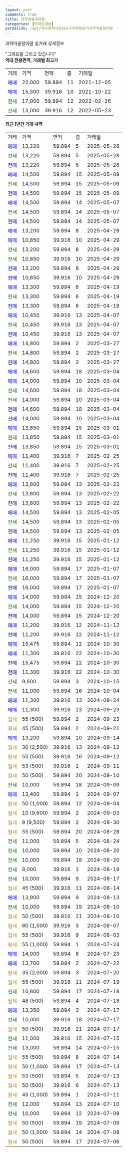 ```yaml
---
layout: post
comments: true
title: 과학마을청아람
categories: [아파트정보]
permalink: /apt/대구광역시달성군구지면응암리과학마을청아람
---
```


과학마을청아람 실거래 상세정보

<script type="text/javascript">
  google.charts.load('current', {'packages':['line', 'corechart']});
  google.charts.setOnLoadCallback(drawChart);

  function drawChart() {
    var data = new google.visualization.DataTable();
    data.addColumn('date', '거래일');
    data.addColumn('number', "매매");
    data.addColumn('number', "전세");
    data.addColumn('number', "전매");

    data.addRows([[new Date(Date.parse("2025-05-28")), 13220, null, null], [new Date(Date.parse("2025-05-28")), null, 13220, null], [new Date(Date.parse("2025-05-28")), null, null, 13220], [new Date(Date.parse("2025-05-09")), 14500, null, null], [new Date(Date.parse("2025-05-09")), null, 14500, null], [new Date(Date.parse("2025-05-09")), null, null, 14500], [new Date(Date.parse("2025-05-07")), 14500, null, null], [new Date(Date.parse("2025-05-07")), null, 14500, null], [new Date(Date.parse("2025-05-07")), null, null, 14500], [new Date(Date.parse("2025-04-29")), 13200, null, null], [new Date(Date.parse("2025-04-29")), 10850, null, null], [new Date(Date.parse("2025-04-29")), null, 13200, null], [new Date(Date.parse("2025-04-29")), null, 10850, null], [new Date(Date.parse("2025-04-29")), null, null, 13200], [new Date(Date.parse("2025-04-29")), null, null, 10850], [new Date(Date.parse("2025-04-19")), 13300, null, null], [new Date(Date.parse("2025-04-19")), null, 13300, null], [new Date(Date.parse("2025-04-19")), null, null, 13300], [new Date(Date.parse("2025-04-07")), 10450, null, null], [new Date(Date.parse("2025-04-07")), null, 10450, null], [new Date(Date.parse("2025-04-07")), null, null, 10450], [new Date(Date.parse("2025-03-27")), 14800, null, null], [new Date(Date.parse("2025-03-27")), null, 14800, null], [new Date(Date.parse("2025-03-27")), null, null, 14800], [new Date(Date.parse("2025-03-04")), 14600, null, null], [new Date(Date.parse("2025-03-04")), 14000, null, null], [new Date(Date.parse("2025-03-04")), null, 14600, null], [new Date(Date.parse("2025-03-04")), null, 14000, null], [new Date(Date.parse("2025-03-04")), null, null, 14600], [new Date(Date.parse("2025-03-04")), null, null, 14000], [new Date(Date.parse("2025-03-01")), 13850, null, null], [new Date(Date.parse("2025-03-01")), null, 13850, null], [new Date(Date.parse("2025-03-01")), null, null, 13850], [new Date(Date.parse("2025-02-25")), 11400, null, null], [new Date(Date.parse("2025-02-25")), null, 11400, null], [new Date(Date.parse("2025-02-25")), null, null, 11400], [new Date(Date.parse("2025-02-22")), 13800, null, null], [new Date(Date.parse("2025-02-22")), null, 13800, null], [new Date(Date.parse("2025-02-22")), null, null, 13800], [new Date(Date.parse("2025-02-05")), 14500, null, null], [new Date(Date.parse("2025-02-05")), null, 14500, null], [new Date(Date.parse("2025-02-05")), null, null, 14500], [new Date(Date.parse("2025-01-12")), 11250, null, null], [new Date(Date.parse("2025-01-12")), null, 11250, null], [new Date(Date.parse("2025-01-12")), null, null, 11250], [new Date(Date.parse("2025-01-07")), 16000, null, null], [new Date(Date.parse("2025-01-07")), null, 16000, null], [new Date(Date.parse("2025-01-07")), null, null, 16000], [new Date(Date.parse("2024-12-20")), 14000, null, null], [new Date(Date.parse("2024-12-20")), null, 14000, null], [new Date(Date.parse("2024-12-20")), null, null, 14000], [new Date(Date.parse("2024-11-12")), 11200, null, null], [new Date(Date.parse("2024-11-12")), null, null, 11200], [new Date(Date.parse("2024-10-30")), 15475, null, null], [new Date(Date.parse("2024-10-30")), 11300, null, null], [new Date(Date.parse("2024-10-30")), null, null, 15475], [new Date(Date.parse("2024-10-30")), null, null, 11300], [new Date(Date.parse("2024-10-15")), null, 9600, null], [new Date(Date.parse("2024-10-04")), null, 11000, null], [new Date(Date.parse("2024-09-24")), 11300, null, null], [new Date(Date.parse("2024-09-23")), 11300, null, null], [new Date(Date.parse("2024-09-23")), null, null, null], [new Date(Date.parse("2024-09-21")), null, null, null], [new Date(Date.parse("2024-09-14")), 13200, null, null], [new Date(Date.parse("2024-09-12")), null, null, null], [new Date(Date.parse("2024-09-12")), null, null, null], [new Date(Date.parse("2024-09-11")), null, null, null], [new Date(Date.parse("2024-09-10")), null, null, null], [new Date(Date.parse("2024-09-09")), null, 10000, null], [new Date(Date.parse("2024-09-07")), 13400, null, null], [new Date(Date.parse("2024-09-04")), null, null, null], [new Date(Date.parse("2024-09-03")), null, null, null], [new Date(Date.parse("2024-08-30")), null, null, null], [new Date(Date.parse("2024-08-28")), null, null, null], [new Date(Date.parse("2024-08-24")), null, 11000, null], [new Date(Date.parse("2024-08-20")), null, 10000, null], [new Date(Date.parse("2024-08-20")), null, 10000, null], [new Date(Date.parse("2024-08-19")), null, 9000, null], [new Date(Date.parse("2024-08-17")), null, 10000, null], [new Date(Date.parse("2024-08-14")), null, null, null], [new Date(Date.parse("2024-08-13")), 13900, null, null], [new Date(Date.parse("2024-08-10")), null, 10000, null], [new Date(Date.parse("2024-08-10")), null, null, null], [new Date(Date.parse("2024-08-07")), null, null, null], [new Date(Date.parse("2024-08-03")), null, null, null], [new Date(Date.parse("2024-07-24")), null, null, null], [new Date(Date.parse("2024-07-23")), 14000, null, null], [new Date(Date.parse("2024-07-22")), 13700, null, null], [new Date(Date.parse("2024-07-20")), null, null, null], [new Date(Date.parse("2024-07-19")), null, null, null], [new Date(Date.parse("2024-07-18")), null, 10800, null], [new Date(Date.parse("2024-07-18")), null, null, null], [new Date(Date.parse("2024-07-17")), 13350, null, null], [new Date(Date.parse("2024-07-17")), null, 10000, null], [new Date(Date.parse("2024-07-17")), null, null, null], [new Date(Date.parse("2024-07-15")), null, 11000, null], [new Date(Date.parse("2024-07-15")), null, 13000, null], [new Date(Date.parse("2024-07-14")), null, null, null], [new Date(Date.parse("2024-07-13")), null, null, null], [new Date(Date.parse("2024-07-13")), null, null, null], [new Date(Date.parse("2024-07-13")), null, null, null], [new Date(Date.parse("2024-07-11")), null, null, null], [new Date(Date.parse("2024-07-10")), null, 12000, null], [new Date(Date.parse("2024-07-09")), null, 10000, null], [new Date(Date.parse("2024-07-09")), null, null, null], [new Date(Date.parse("2024-07-08")), null, null, null], [new Date(Date.parse("2024-07-06")), null, null, null]]);

    var options = {
      hAxis: {
        format: 'yyyy/MM/dd'
      },    
      lineWidth: 0,
      pointsVisible: true,    
      title: '최근 1년간 유형별 실거래가 분포',
      legend: { position: 'bottom' }
    };

    var formatter = new google.visualization.NumberFormat({pattern:'###,###'} );
    formatter.format(data, 1);
    formatter.format(data, 2);
    
    setTimeout(function() {
        var chart = new google.visualization.LineChart(document.getElementById('columnchart_material'));
        chart.draw(data, (options));
        document.getElementById('loading').style.display = 'none';
    }, 200);
  }
</script>


<div id="loading" style="z-index:20; display: block; margin-left: 0px">"그래프를 그리고 있습니다"</div>
<div id="columnchart_material" style="width: 95%; margin-left: 0px; display: block"></div>
<!-- contents start -->
<b>역대 전용면적, 거래별 최고가</b>
<table class="sortable">
    <tr>
      <td>거래</td>
      <td>가격</td>
      <td>면적</td>
      <td>층</td>
      <td>거래일</td>
    </tr>
        <tr>
          <td><a style="color: blue">매매</a></td>
          <td>22,000</td>
          <td>59.894</td>
          <td>11</td>
          <td>2021-12-05</td>
        </tr>            <tr>
          <td><a style="color: blue">매매</a></td>
          <td>15,300</td>
          <td>39.916</td>
          <td>10</td>
          <td>2021-10-22</td>
        </tr>        
        <tr>
              <td><a style="color: darkgreen">전세</a></td>
              <td>17,000</td>
              <td>59.894</td>
              <td>12</td>
              <td>2022-02-26</td>
            </tr>            <tr>
              <td><a style="color: darkgreen">전세</a></td>
              <td>13,000</td>
              <td>39.916</td>
              <td>12</td>
              <td>2022-05-23</td>
            </tr>        
    
</table>

<b>최근 1년간 거래 내역</b>

<table class="sortable">
    <tr>
      <td>거래</td>
      <td>가격</td>
      <td>면적</td>
      <td>층</td>
      <td>거래일</td>
    </tr>
    <tr>
      <td><a style="color: blue">매매</a></td>
      <td>13,220</td>
      <td>59.894</td>
      <td>5</td>
      <td>2025-05-28</td>
    </tr>          <tr>
      <td><a style="color: darkgreen">전세</a></td>
      <td>13,220</td>
      <td>59.894</td>
      <td>5</td>
      <td>2025-05-28</td>
    </tr>          <tr>
      <td><a style="color: darkblue">전매</a></td>
      <td>13,220</td>
      <td>59.894</td>
      <td>5</td>
      <td>2025-05-28</td>
    </tr>          <tr>
      <td><a style="color: blue">매매</a></td>
      <td>14,500</td>
      <td>59.894</td>
      <td>15</td>
      <td>2025-05-09</td>
    </tr>          <tr>
      <td><a style="color: darkgreen">전세</a></td>
      <td>14,500</td>
      <td>59.894</td>
      <td>15</td>
      <td>2025-05-09</td>
    </tr>          <tr>
      <td><a style="color: darkblue">전매</a></td>
      <td>14,500</td>
      <td>59.894</td>
      <td>15</td>
      <td>2025-05-09</td>
    </tr>          <tr>
      <td><a style="color: blue">매매</a></td>
      <td>14,500</td>
      <td>59.894</td>
      <td>14</td>
      <td>2025-05-07</td>
    </tr>          <tr>
      <td><a style="color: darkgreen">전세</a></td>
      <td>14,500</td>
      <td>59.894</td>
      <td>14</td>
      <td>2025-05-07</td>
    </tr>          <tr>
      <td><a style="color: darkblue">전매</a></td>
      <td>14,500</td>
      <td>59.894</td>
      <td>14</td>
      <td>2025-05-07</td>
    </tr>          <tr>
      <td><a style="color: blue">매매</a></td>
      <td>13,200</td>
      <td>59.894</td>
      <td>8</td>
      <td>2025-04-29</td>
    </tr>          <tr>
      <td><a style="color: blue">매매</a></td>
      <td>10,850</td>
      <td>39.916</td>
      <td>10</td>
      <td>2025-04-29</td>
    </tr>          <tr>
      <td><a style="color: darkgreen">전세</a></td>
      <td>13,200</td>
      <td>59.894</td>
      <td>8</td>
      <td>2025-04-29</td>
    </tr>          <tr>
      <td><a style="color: darkgreen">전세</a></td>
      <td>10,850</td>
      <td>39.916</td>
      <td>10</td>
      <td>2025-04-29</td>
    </tr>          <tr>
      <td><a style="color: darkblue">전매</a></td>
      <td>13,200</td>
      <td>59.894</td>
      <td>8</td>
      <td>2025-04-29</td>
    </tr>          <tr>
      <td><a style="color: darkblue">전매</a></td>
      <td>10,850</td>
      <td>39.916</td>
      <td>10</td>
      <td>2025-04-29</td>
    </tr>          <tr>
      <td><a style="color: blue">매매</a></td>
      <td>13,300</td>
      <td>59.894</td>
      <td>6</td>
      <td>2025-04-19</td>
    </tr>          <tr>
      <td><a style="color: darkgreen">전세</a></td>
      <td>13,300</td>
      <td>59.894</td>
      <td>6</td>
      <td>2025-04-19</td>
    </tr>          <tr>
      <td><a style="color: darkblue">전매</a></td>
      <td>13,300</td>
      <td>59.894</td>
      <td>6</td>
      <td>2025-04-19</td>
    </tr>          <tr>
      <td><a style="color: blue">매매</a></td>
      <td>10,450</td>
      <td>39.916</td>
      <td>13</td>
      <td>2025-04-07</td>
    </tr>          <tr>
      <td><a style="color: darkgreen">전세</a></td>
      <td>10,450</td>
      <td>39.916</td>
      <td>13</td>
      <td>2025-04-07</td>
    </tr>          <tr>
      <td><a style="color: darkblue">전매</a></td>
      <td>10,450</td>
      <td>39.916</td>
      <td>13</td>
      <td>2025-04-07</td>
    </tr>          <tr>
      <td><a style="color: blue">매매</a></td>
      <td>14,800</td>
      <td>59.894</td>
      <td>2</td>
      <td>2025-03-27</td>
    </tr>          <tr>
      <td><a style="color: darkgreen">전세</a></td>
      <td>14,800</td>
      <td>59.894</td>
      <td>2</td>
      <td>2025-03-27</td>
    </tr>          <tr>
      <td><a style="color: darkblue">전매</a></td>
      <td>14,800</td>
      <td>59.894</td>
      <td>2</td>
      <td>2025-03-27</td>
    </tr>          <tr>
      <td><a style="color: blue">매매</a></td>
      <td>14,600</td>
      <td>59.894</td>
      <td>18</td>
      <td>2025-03-04</td>
    </tr>          <tr>
      <td><a style="color: blue">매매</a></td>
      <td>14,000</td>
      <td>59.894</td>
      <td>10</td>
      <td>2025-03-04</td>
    </tr>          <tr>
      <td><a style="color: darkgreen">전세</a></td>
      <td>14,600</td>
      <td>59.894</td>
      <td>18</td>
      <td>2025-03-04</td>
    </tr>          <tr>
      <td><a style="color: darkgreen">전세</a></td>
      <td>14,000</td>
      <td>59.894</td>
      <td>10</td>
      <td>2025-03-04</td>
    </tr>          <tr>
      <td><a style="color: darkblue">전매</a></td>
      <td>14,600</td>
      <td>59.894</td>
      <td>18</td>
      <td>2025-03-04</td>
    </tr>          <tr>
      <td><a style="color: darkblue">전매</a></td>
      <td>14,000</td>
      <td>59.894</td>
      <td>10</td>
      <td>2025-03-04</td>
    </tr>          <tr>
      <td><a style="color: blue">매매</a></td>
      <td>13,850</td>
      <td>59.894</td>
      <td>15</td>
      <td>2025-03-01</td>
    </tr>          <tr>
      <td><a style="color: darkgreen">전세</a></td>
      <td>13,850</td>
      <td>59.894</td>
      <td>15</td>
      <td>2025-03-01</td>
    </tr>          <tr>
      <td><a style="color: darkblue">전매</a></td>
      <td>13,850</td>
      <td>59.894</td>
      <td>15</td>
      <td>2025-03-01</td>
    </tr>          <tr>
      <td><a style="color: blue">매매</a></td>
      <td>11,400</td>
      <td>39.916</td>
      <td>7</td>
      <td>2025-02-25</td>
    </tr>          <tr>
      <td><a style="color: darkgreen">전세</a></td>
      <td>11,400</td>
      <td>39.916</td>
      <td>7</td>
      <td>2025-02-25</td>
    </tr>          <tr>
      <td><a style="color: darkblue">전매</a></td>
      <td>11,400</td>
      <td>39.916</td>
      <td>7</td>
      <td>2025-02-25</td>
    </tr>          <tr>
      <td><a style="color: blue">매매</a></td>
      <td>13,800</td>
      <td>59.894</td>
      <td>13</td>
      <td>2025-02-22</td>
    </tr>          <tr>
      <td><a style="color: darkgreen">전세</a></td>
      <td>13,800</td>
      <td>59.894</td>
      <td>13</td>
      <td>2025-02-22</td>
    </tr>          <tr>
      <td><a style="color: darkblue">전매</a></td>
      <td>13,800</td>
      <td>59.894</td>
      <td>13</td>
      <td>2025-02-22</td>
    </tr>          <tr>
      <td><a style="color: blue">매매</a></td>
      <td>14,500</td>
      <td>59.894</td>
      <td>13</td>
      <td>2025-02-05</td>
    </tr>          <tr>
      <td><a style="color: darkgreen">전세</a></td>
      <td>14,500</td>
      <td>59.894</td>
      <td>13</td>
      <td>2025-02-05</td>
    </tr>          <tr>
      <td><a style="color: darkblue">전매</a></td>
      <td>14,500</td>
      <td>59.894</td>
      <td>13</td>
      <td>2025-02-05</td>
    </tr>          <tr>
      <td><a style="color: blue">매매</a></td>
      <td>11,250</td>
      <td>39.916</td>
      <td>15</td>
      <td>2025-01-12</td>
    </tr>          <tr>
      <td><a style="color: darkgreen">전세</a></td>
      <td>11,250</td>
      <td>39.916</td>
      <td>15</td>
      <td>2025-01-12</td>
    </tr>          <tr>
      <td><a style="color: darkblue">전매</a></td>
      <td>11,250</td>
      <td>39.916</td>
      <td>15</td>
      <td>2025-01-12</td>
    </tr>          <tr>
      <td><a style="color: blue">매매</a></td>
      <td>16,000</td>
      <td>59.894</td>
      <td>17</td>
      <td>2025-01-07</td>
    </tr>          <tr>
      <td><a style="color: darkgreen">전세</a></td>
      <td>16,000</td>
      <td>59.894</td>
      <td>17</td>
      <td>2025-01-07</td>
    </tr>          <tr>
      <td><a style="color: darkblue">전매</a></td>
      <td>16,000</td>
      <td>59.894</td>
      <td>17</td>
      <td>2025-01-07</td>
    </tr>          <tr>
      <td><a style="color: blue">매매</a></td>
      <td>14,000</td>
      <td>59.894</td>
      <td>15</td>
      <td>2024-12-20</td>
    </tr>          <tr>
      <td><a style="color: darkgreen">전세</a></td>
      <td>14,000</td>
      <td>59.894</td>
      <td>15</td>
      <td>2024-12-20</td>
    </tr>          <tr>
      <td><a style="color: darkblue">전매</a></td>
      <td>14,000</td>
      <td>59.894</td>
      <td>15</td>
      <td>2024-12-20</td>
    </tr>          <tr>
      <td><a style="color: blue">매매</a></td>
      <td>11,200</td>
      <td>39.916</td>
      <td>12</td>
      <td>2024-11-12</td>
    </tr>          <tr>
      <td><a style="color: darkblue">전매</a></td>
      <td>11,200</td>
      <td>39.916</td>
      <td>12</td>
      <td>2024-11-12</td>
    </tr>          <tr>
      <td><a style="color: blue">매매</a></td>
      <td>15,475</td>
      <td>59.894</td>
      <td>12</td>
      <td>2024-10-30</td>
    </tr>          <tr>
      <td><a style="color: blue">매매</a></td>
      <td>11,300</td>
      <td>39.916</td>
      <td>22</td>
      <td>2024-10-30</td>
    </tr>          <tr>
      <td><a style="color: darkblue">전매</a></td>
      <td>15,475</td>
      <td>59.894</td>
      <td>12</td>
      <td>2024-10-30</td>
    </tr>          <tr>
      <td><a style="color: darkblue">전매</a></td>
      <td>11,300</td>
      <td>39.916</td>
      <td>22</td>
      <td>2024-10-30</td>
    </tr>          <tr>
      <td><a style="color: darkgreen">전세</a></td>
      <td>9,600</td>
      <td>59.894</td>
      <td>3</td>
      <td>2024-10-15</td>
    </tr>          <tr>
      <td><a style="color: darkgreen">전세</a></td>
      <td>11,000</td>
      <td>59.894</td>
      <td>16</td>
      <td>2024-10-04</td>
    </tr>          <tr>
      <td><a style="color: blue">매매</a></td>
      <td>11,300</td>
      <td>39.916</td>
      <td>13</td>
      <td>2024-09-24</td>
    </tr>          <tr>
      <td><a style="color: blue">매매</a></td>
      <td>11,300</td>
      <td>39.916</td>
      <td>13</td>
      <td>2024-09-23</td>
    </tr>          <tr>
      <td><a style="color: darkgoldenrod">월세</a></td>
      <td>55 (500)</td>
      <td>59.894</td>
      <td>2</td>
      <td>2024-09-23</td>
    </tr>          <tr>
      <td><a style="color: darkgoldenrod">월세</a></td>
      <td>45 (500)</td>
      <td>59.894</td>
      <td>2</td>
      <td>2024-09-21</td>
    </tr>          <tr>
      <td><a style="color: blue">매매</a></td>
      <td>13,200</td>
      <td>59.894</td>
      <td>10</td>
      <td>2024-09-14</td>
    </tr>          <tr>
      <td><a style="color: darkgoldenrod">월세</a></td>
      <td>30 (2,500)</td>
      <td>39.916</td>
      <td>13</td>
      <td>2024-09-12</td>
    </tr>          <tr>
      <td><a style="color: darkgoldenrod">월세</a></td>
      <td>55 (500)</td>
      <td>39.916</td>
      <td>16</td>
      <td>2024-09-12</td>
    </tr>          <tr>
      <td><a style="color: darkgoldenrod">월세</a></td>
      <td>53 (500)</td>
      <td>39.916</td>
      <td>1</td>
      <td>2024-09-11</td>
    </tr>          <tr>
      <td><a style="color: darkgoldenrod">월세</a></td>
      <td>50 (500)</td>
      <td>59.894</td>
      <td>20</td>
      <td>2024-09-10</td>
    </tr>          <tr>
      <td><a style="color: darkgreen">전세</a></td>
      <td>10,000</td>
      <td>59.894</td>
      <td>18</td>
      <td>2024-09-09</td>
    </tr>          <tr>
      <td><a style="color: blue">매매</a></td>
      <td>13,400</td>
      <td>59.894</td>
      <td>1</td>
      <td>2024-09-07</td>
    </tr>          <tr>
      <td><a style="color: darkgoldenrod">월세</a></td>
      <td>50 (1,000)</td>
      <td>59.894</td>
      <td>12</td>
      <td>2024-09-04</td>
    </tr>          <tr>
      <td><a style="color: darkgoldenrod">월세</a></td>
      <td>10 (9,600)</td>
      <td>59.894</td>
      <td>2</td>
      <td>2024-09-03</td>
    </tr>          <tr>
      <td><a style="color: darkgoldenrod">월세</a></td>
      <td>9 (9,500)</td>
      <td>59.894</td>
      <td>2</td>
      <td>2024-08-30</td>
    </tr>          <tr>
      <td><a style="color: darkgoldenrod">월세</a></td>
      <td>55 (500)</td>
      <td>59.894</td>
      <td>20</td>
      <td>2024-08-28</td>
    </tr>          <tr>
      <td><a style="color: darkgreen">전세</a></td>
      <td>11,000</td>
      <td>59.894</td>
      <td>5</td>
      <td>2024-08-24</td>
    </tr>          <tr>
      <td><a style="color: darkgreen">전세</a></td>
      <td>10,000</td>
      <td>59.894</td>
      <td>10</td>
      <td>2024-08-20</td>
    </tr>          <tr>
      <td><a style="color: darkgreen">전세</a></td>
      <td>10,000</td>
      <td>59.894</td>
      <td>18</td>
      <td>2024-08-20</td>
    </tr>          <tr>
      <td><a style="color: darkgreen">전세</a></td>
      <td>9,000</td>
      <td>39.916</td>
      <td>1</td>
      <td>2024-08-19</td>
    </tr>          <tr>
      <td><a style="color: darkgreen">전세</a></td>
      <td>10,000</td>
      <td>59.894</td>
      <td>9</td>
      <td>2024-08-17</td>
    </tr>          <tr>
      <td><a style="color: darkgoldenrod">월세</a></td>
      <td>45 (500)</td>
      <td>39.916</td>
      <td>11</td>
      <td>2024-08-14</td>
    </tr>          <tr>
      <td><a style="color: blue">매매</a></td>
      <td>13,900</td>
      <td>59.894</td>
      <td>9</td>
      <td>2024-08-13</td>
    </tr>          <tr>
      <td><a style="color: darkgreen">전세</a></td>
      <td>10,000</td>
      <td>59.894</td>
      <td>19</td>
      <td>2024-08-10</td>
    </tr>          <tr>
      <td><a style="color: darkgoldenrod">월세</a></td>
      <td>50 (500)</td>
      <td>39.916</td>
      <td>21</td>
      <td>2024-08-10</td>
    </tr>          <tr>
      <td><a style="color: darkgoldenrod">월세</a></td>
      <td>60 (1,000)</td>
      <td>39.916</td>
      <td>3</td>
      <td>2024-08-07</td>
    </tr>          <tr>
      <td><a style="color: darkgoldenrod">월세</a></td>
      <td>55 (500)</td>
      <td>39.916</td>
      <td>9</td>
      <td>2024-08-03</td>
    </tr>          <tr>
      <td><a style="color: darkgoldenrod">월세</a></td>
      <td>55 (1,000)</td>
      <td>59.894</td>
      <td>1</td>
      <td>2024-07-24</td>
    </tr>          <tr>
      <td><a style="color: blue">매매</a></td>
      <td>14,000</td>
      <td>59.894</td>
      <td>8</td>
      <td>2024-07-23</td>
    </tr>          <tr>
      <td><a style="color: blue">매매</a></td>
      <td>13,700</td>
      <td>59.894</td>
      <td>2</td>
      <td>2024-07-22</td>
    </tr>          <tr>
      <td><a style="color: darkgoldenrod">월세</a></td>
      <td>35 (2,000)</td>
      <td>59.894</td>
      <td>3</td>
      <td>2024-07-20</td>
    </tr>          <tr>
      <td><a style="color: darkgoldenrod">월세</a></td>
      <td>55 (500)</td>
      <td>39.916</td>
      <td>11</td>
      <td>2024-07-19</td>
    </tr>          <tr>
      <td><a style="color: darkgreen">전세</a></td>
      <td>10,800</td>
      <td>59.894</td>
      <td>17</td>
      <td>2024-07-18</td>
    </tr>          <tr>
      <td><a style="color: darkgoldenrod">월세</a></td>
      <td>48 (500)</td>
      <td>59.894</td>
      <td>4</td>
      <td>2024-07-18</td>
    </tr>          <tr>
      <td><a style="color: blue">매매</a></td>
      <td>13,350</td>
      <td>59.894</td>
      <td>3</td>
      <td>2024-07-17</td>
    </tr>          <tr>
      <td><a style="color: darkgreen">전세</a></td>
      <td>10,000</td>
      <td>39.916</td>
      <td>18</td>
      <td>2024-07-17</td>
    </tr>          <tr>
      <td><a style="color: darkgoldenrod">월세</a></td>
      <td>50 (500)</td>
      <td>39.916</td>
      <td>21</td>
      <td>2024-07-17</td>
    </tr>          <tr>
      <td><a style="color: darkgreen">전세</a></td>
      <td>11,000</td>
      <td>39.916</td>
      <td>15</td>
      <td>2024-07-15</td>
    </tr>          <tr>
      <td><a style="color: darkgreen">전세</a></td>
      <td>13,000</td>
      <td>59.894</td>
      <td>14</td>
      <td>2024-07-15</td>
    </tr>          <tr>
      <td><a style="color: darkgoldenrod">월세</a></td>
      <td>55 (500)</td>
      <td>59.894</td>
      <td>8</td>
      <td>2024-07-14</td>
    </tr>          <tr>
      <td><a style="color: darkgoldenrod">월세</a></td>
      <td>50 (1,000)</td>
      <td>59.894</td>
      <td>17</td>
      <td>2024-07-13</td>
    </tr>          <tr>
      <td><a style="color: darkgoldenrod">월세</a></td>
      <td>53 (500)</td>
      <td>59.894</td>
      <td>5</td>
      <td>2024-07-13</td>
    </tr>          <tr>
      <td><a style="color: darkgoldenrod">월세</a></td>
      <td>50 (500)</td>
      <td>39.916</td>
      <td>6</td>
      <td>2024-07-13</td>
    </tr>          <tr>
      <td><a style="color: darkgoldenrod">월세</a></td>
      <td>45 (1,000)</td>
      <td>59.894</td>
      <td>1</td>
      <td>2024-07-11</td>
    </tr>          <tr>
      <td><a style="color: darkgreen">전세</a></td>
      <td>12,000</td>
      <td>59.894</td>
      <td>13</td>
      <td>2024-07-10</td>
    </tr>          <tr>
      <td><a style="color: darkgreen">전세</a></td>
      <td>10,000</td>
      <td>59.894</td>
      <td>12</td>
      <td>2024-07-09</td>
    </tr>          <tr>
      <td><a style="color: darkgoldenrod">월세</a></td>
      <td>50 (500)</td>
      <td>59.894</td>
      <td>19</td>
      <td>2024-07-09</td>
    </tr>          <tr>
      <td><a style="color: darkgoldenrod">월세</a></td>
      <td>50 (1,000)</td>
      <td>59.894</td>
      <td>14</td>
      <td>2024-07-08</td>
    </tr>          <tr>
      <td><a style="color: darkgoldenrod">월세</a></td>
      <td>50 (500)</td>
      <td>59.894</td>
      <td>17</td>
      <td>2024-07-06</td>
    </tr>      </table>
<!-- contents end -->    

